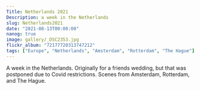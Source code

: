 ```yaml
---
Title: Netherlands 2021
Description: a week in the Netherlands
slug: Netherlands2021
date: "2021-08-13T00:00:00"
nanog: true
image: gallery/_DSC2353.jpg
flickr_album: "72177720313747212"
tags: ["Europe", "Netherlands", "Amsterdam", "Rotterdam", "The Hague"]
---
```


A week in the Netherlands. Originally for a friends wedding, but that was postponed due to Covid restrictions. Scenes from Amsterdam, Rotterdam, and The Hague. 